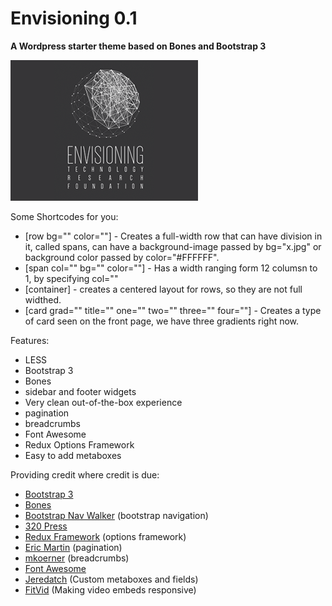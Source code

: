 # Envisioning 0.1
__A Wordpress starter theme based on Bones and Bootstrap 3__

![Envisioning](screenshot.png)

Some Shortcodes for you:
* [row bg="" color=""] - Creates a full-width row that can have division in it, called spans, can have a background-image passed by bg="x.jpg" or background color passed by color="#FFFFFF".
* [span col="" bg="" color=""] - Has a width ranging form 12 columsn to 1, by specifying col=""
* [container] - creates a centered layout for rows, so they are not full widthed.
* [card grad="" title="" one="" two="" three="" four=""] - Creates a type of card seen on the front page, we have three gradients right now.




Features:
* LESS
* Bootstrap 3
* Bones
* sidebar and footer widgets
* Very clean out-of-the-box experience
* pagination
* breadcrumbs
* Font Awesome
* Redux Options Framework
* Easy to add metaboxes



Providing credit where credit is due:
* [Bootstrap 3](https://github.com/twbs/bootstrap)
* [Bones](https://github.com/eddiemachado/bones)
* [Bootstrap Nav Walker](https://github.com/twittem/wp-bootstrap-navwalker) (bootstrap navigation)
* [320 Press](https://github.com/320press/wordpress-bootstrap/)
* [Redux Framework](https://github.com/ReduxFramework/ReduxFramework) (options framework)
* [Eric Martin](http://www.ericmmartin.com/pagination-function-for-wordpress/) (pagination)
* [mkoerner](http://mkoerner.de/breadcrumbs-for-wordpress-themes-with-bootstrap-3/) (breadcrumbs)
* [Font Awesome](https://github.com/FortAwesome/Font-Awesome)
* [Jeredatch](https://github.com/jaredatch/Custom-Metaboxes-and-Fields-for-WordPress) (Custom metaboxes and fields)
* [FitVid](https://github.com/davatron5000/FitVids.js) (Making video embeds responsive)
